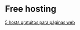 # Free hosting

[5 hosts gratuitos para páginas web](https://github.com/pcrco/free_hosting/blob/main/hosting_gratuits.md)
